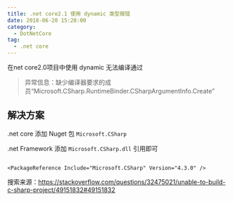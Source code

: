 ```yaml
---
title: .net core2.1 使用 dynamic 类型报错
date: 2018-06-20 15:28:00
category:
  - DotNetCore
tag:
  - .net core
---
```


在net core2.0项目中使用 dynamic 无法编译通过



> 异常信息：缺少编译器要求的成员“Microsoft.CSharp.RuntimeBinder.CSharpArgumentInfo.Create”	



## 解决方案



.net core 添加 Nuget 包 `Microsoft.CSharp`

.net Framework 添加 `Microsoft.CSharp.dll` 引用即可



```

<PackageReference Include="Microsoft.CSharp" Version="4.3.0" />

```



搜索来源：https://stackoverflow.com/questions/32475021/unable-to-build-c-sharp-project/49151832#49151832
